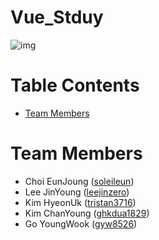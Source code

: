 # Vue_Stduy
![img](https://miro.medium.com/max/2430/0*ACa_IGNNWePVBRu8)

# Table Contents
* [Team Members](#team-members)

# <a name="team-members"></a>Team Members
* Choi EunJoung ([soleileun](https://github.com/soleileun))
* Lee JinYoung ([leejinzero](https://github.com/leejinzero))
* Kim HyeonUk ([tristan3716](https://github.com/tristan3716))
* Kim ChanYoung ([ghkdua1829](https://github.com/ghkdua1829))
* Go YoungWook ([gyw8526](https://github.com/gyw8526))
